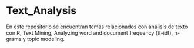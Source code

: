 # Text_Analysis
En este repositorio se encuentran temas relacionados con análisis de texto con R,  Text Mining, Analyzing word and document frequency (tf-idf), n-grams y topic modeling.
